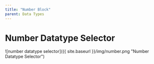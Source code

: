 ```yaml
---
title: "Number Block"
parent: Data Types
---
```

# Number Datatype Selector
![number datatype selector]({{ site.baseurl }}/img/number.png "Number Datatype Selector")